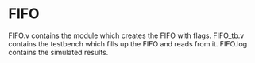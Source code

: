 # FIFO
FIFO.v contains the module which creates the FIFO with flags.
FIFO_tb.v contains the testbench which fills up the FIFO and reads from it.
FIFO.log contains the simulated results.

